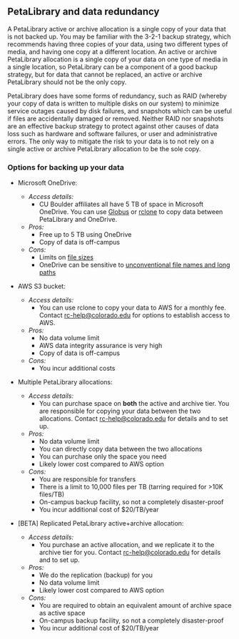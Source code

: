 ## PetaLibrary and data redundancy 

A PetaLibrary active or archive allocation is a single copy of your data that is not backed up. You may be familiar with the 3-2-1 backup strategy, which recommends having three copies of your data, using two different types of media, and having one copy at a different location. An active or archive PetaLibrary allocation is a single copy of your data on one type of media in a single location, so PetaLibrary can be a component of a good backup strategy, but for data that cannot be replaced, an active or archive PetaLibrary should not be the only copy. 

PetaLibrary does have some forms of redundancy, such as RAID (whereby your copy of data is written to multiple disks on our system) to minimize service outages caused by disk failures, and snapshots which can be useful if files are accidentally damaged or removed. Neither RAID nor snapshots are an effective backup strategy to protect against other causes of data loss such as hardware and software failures, or user and administrative errors. The only way to mitigate the risk to your data is to not rely on a single active or archive PetaLibrary allocation to be the sole copy. 

### Options for backing up your data

- Microsoft OneDrive:  
    - _Access details:_  
        - CU Boulder affiliates all have 5 TB of space in Microsoft OneDrive. You can use [Globus](https://curc.readthedocs.io/en/latest/storage/petalibrary/gdrive.html#using-globus) or [rclone](https://curc.readthedocs.io/en/latest/storage/petalibrary/gdrive.html#using-rclone) to copy data between PetaLibrary and OneDrive.  
    - _Pros:_ 
        - Free up to 5 TB using OneDrive 
        - Copy of data is off-campus 
    - _Cons:_ 
        - Limits on [file sizes](https://support.microsoft.com/en-us/office/restrictions-and-limitations-in-onedrive-and-sharepoint-64883a5d-228e-48f5-b3d2-eb39e07630fa#individualfilesize)
        - OneDrive can be sensitive to [unconventional file names and long paths](https://support.microsoft.com/en-us/office/restrictions-and-limitations-in-onedrive-and-sharepoint-64883a5d-228e-48f5-b3d2-eb39e07630fa#invalidcharacters)  
- AWS S3 bucket:  
    - _Access details:_ 
        - You can use rclone to copy your data to AWS for a monthly fee. Contact <rc-help@colorado.edu> for options to establish access to AWS. 
    - _Pros:_ 
        - No data volume limit 
        - AWS data integrity assurance is very high 
        - Copy of data is off-campus 
    - _Cons:_ 
        - You incur additional costs 
- Multiple PetaLibrary allocations:  
    - _Access details:_ 
        - You can purchase space on **both** the active and archive tier. You are responsible for copying your data between the two allocations. Contact <rc-help@colorado.edu> for details and to set up. 
    - _Pros:_ 
        - No data volume limit  
        - You can directly copy data between the two allocations 
        - You can purchase only the space you need  
        - Likely lower cost compared to AWS option 
    - _Cons:_ 
        - You are responsible for transfers 
        - There is a limit to 10,000 files per TB (tarring required for >10K files/TB) 
        - On-campus backup facility, so not a completely disaster-proof 
        - You incur additional cost of $20/TB/year 

- [BETA] Replicated PetaLibrary active+archive allocation:  
    - _Access details:_
        - You purchase an active allocation, and we replicate it to the archive tier for you. Contact <rc-help@colorado.edu> for details and to set up. 
    - _Pros:_ 
        - We do the replication (backup) for you  
        - No data volume limit 
        - Likely lower cost compared to AWS option 
    - _Cons:_ 
        - You are required to obtain an equivalent amount of archive space as active space 
        - On-campus backup facility, so not a completely disaster-proof 
        - You incur additional cost of $20/TB/year 